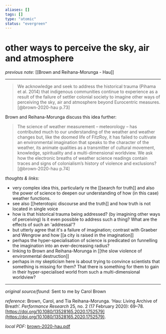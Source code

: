```yaml
---
aliases: []
tags: []
type: "atomic"
status: "evergreen"
---
```


# other ways to perceive the sky, air and atmosphere

_previous note:_ [[Brown and Reihana-Morunga - Hau]]

---

> We acknowledge and seek to address the historical trauma (Pihama et al. 2014) that indigenous communities continue to experience as a result of the failure of settler colonial society to imagine other ways of perceiving the sky, air and atmosphere beyond Eurocentric measures.[@brown-2020-hau p.73]

Brown and Reihana-Morunga discuss this idea further:

> The science of weather measurement – meteorology – has contributed much to our understanding of the weather and weather changes but, like the doomed life of FitzRoy, it has failed to cultivate an environmental imagination that speaks to the character of the weather, its animate qualities as a transmitter of cultural movement, knowledge, spirituality and a multi-dimensional worldview. We ask how the electronic breaths of weather science readings contain traces and signs of colonialism’s history of violence and exclusions?[@brown-2020-hau p.74]

_thoughts & links:_

- very complex idea this, particularly re the [[search for truth]] and also the power of science to deepen our understanding of how (in this case) weather functions. 
- see also [[heterotopic discourse and the truth]] and how truth is not located in single voice
- how is that historical trauma being addressed? (by imagining other ways of perceiving) Is it even possible to address such a thing? What are the effects of such an 'addressal'?
- but utterly agree that it's a failure of imagination; contrast with Graeber and Wengrow and how [[a city is raised in the imagination]]
- perhaps the hyper-specialisation of science is predicated on funnelling the imagination into an ever-decreasing radius?
- linking to Brown and Reihana-Morunga in [[the slow violence of environmental destruction]]
- perhaps in my skepticism here is about trying to convince scientists that something is missing for them? That there is something for them to gain in their hyper-specialised world from such a multi-dimensional worldview? 



---

_original source/found:_ Sent to me by Carol Brown

_reference:_ Brown, Carol, and Tia Reihana-Morunga. ‘Hau: Living Archive of Breath’. _Performance Research_ 25, no. 2 (17 February 2020): 69–78. [https://doi.org/10.1080/13528165.2020.1752579](https://doi.org/10.1080/13528165.2020.1752579).

_local PDF:_ [brown-2020-hau.pdf](hook://file/8rMNRmTxD?p=RHJvcGJveC9iaWJsaW9ncmFwaHkgcGRmcw==&n=brown%2D2020%2Dhau%2Epdf)